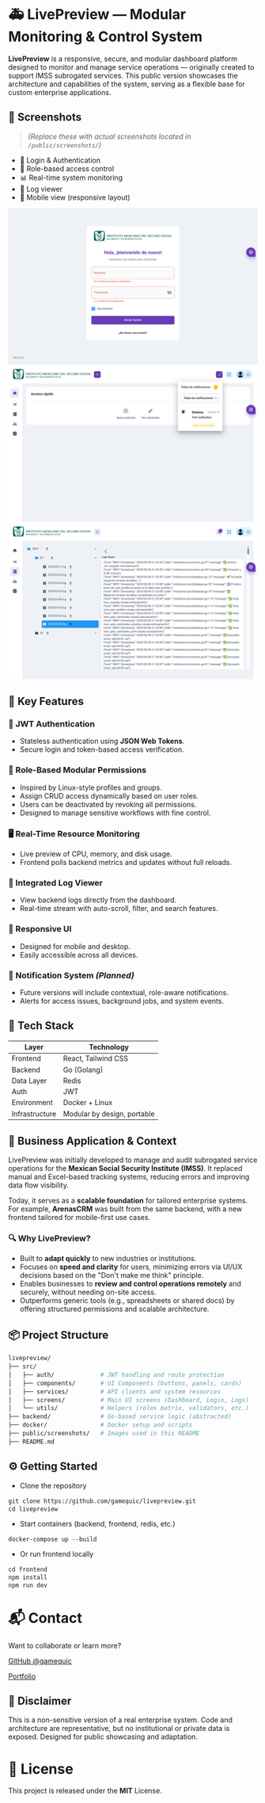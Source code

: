 # 🚑 LivePreview — Modular Monitoring & Control System

**LivePreview** is a responsive, secure, and modular dashboard platform designed to monitor and manage service operations — originally created to support IMSS subrogated services. This public version showcases the architecture and capabilities of the system, serving as a flexible base for custom enterprise applications.

## 📸 Screenshots

> *(Replace these with actual screenshots located in `/public/screenshots/`)*

- 🔐 Login & Authentication  
- 🧩 Role-based access control  
- 📊 Real-time system monitoring  
- 📄 Log viewer  
- 📱 Mobile view (responsive layout)

![Login View](./screenshots/Login.png)
![Dashboard View](./screenshots/Dashboard.png)
![Log Viewer](./screenshots/LogViewer.png)

## 🚀 Key Features

### 🔐 JWT Authentication
- Stateless authentication using **JSON Web Tokens**.
- Secure login and token-based access verification.

### 🧩 Role-Based Modular Permissions
- Inspired by Linux-style profiles and groups.
- Assign CRUD access dynamically based on user roles.
- Users can be deactivated by revoking all permissions.
- Designed to manage sensitive workflows with fine control.

### 🖥️ Real-Time Resource Monitoring
- Live preview of CPU, memory, and disk usage.
- Frontend polls backend metrics and updates without full reloads.

### 📄 Integrated Log Viewer
- View backend logs directly from the dashboard.
- Real-time stream with auto-scroll, filter, and search features.

### 📱 Responsive UI
- Designed for mobile and desktop.
- Easily accessible across all devices.

### 🔔 Notification System *(Planned)*
- Future versions will include contextual, role-aware notifications.
- Alerts for access issues, background jobs, and system events.

## 🧪 Tech Stack

| Layer        | Technology                     |
| ------------ | ------------------------------ |
| Frontend     | React, Tailwind CSS            |
| Backend      | Go (Golang)                    |
| Data Layer   | Redis                          |
| Auth         | JWT                            |
| Environment  | Docker + Linux                 |
| Infrastructure | Modular by design, portable  |

## 💼 Business Application & Context

LivePreview was initially developed to manage and audit subrogated service operations for the **Mexican Social Security Institute (IMSS)**. It replaced manual and Excel-based tracking systems, reducing errors and improving data flow visibility.

Today, it serves as a **scalable foundation** for tailored enterprise systems. For example, **ArenasCRM** was built from the same backend, with a new frontend tailored for mobile-first use cases.

### 🔍 Why LivePreview?

- Built to **adapt quickly** to new industries or institutions.
- Focuses on **speed and clarity** for users, minimizing errors via UI/UX decisions based on the "Don't make me think" principle.
- Enables businesses to **review and control operations remotely** and securely, without needing on-site access.
- Outperforms generic tools (e.g., spreadsheets or shared docs) by offering structured permissions and scalable architecture.

## 📦 Project Structure

```bash
livepreview/
├── src/
│   ├── auth/             # JWT handling and route protection
│   ├── components/       # UI Components (buttons, panels, cards)
│   ├── services/         # API clients and system resources
│   ├── screens/          # Main UI screens (Dashboard, Login, Logs)
│   └── utils/            # Helpers (roles matrix, validators, etc.)
├── backend/              # Go-based service logic (abstracted)
├── docker/               # Docker setup and scripts
├── public/screenshots/   # Images used in this README
├── README.md
```

## ⚙️ Getting Started

- Clone the repository
```
git clone https://github.com/gamequic/livepreview.git
cd livepreview
```

- Start containers (backend, frontend, redis, etc.)
```]
docker-compose up --build
```

- Or run frontend locally
```
cd frontend
npm install
npm run dev
```
# 📬 Contact
Want to collaborate or learn more?

[GitHub @gamequic](https://github.com/gamequic)

[Portfolio](https://calleros.dev)

## 🛑 Disclaimer
This is a non-sensitive version of a real enterprise system. Code and architecture are representative, but no institutional or private data is exposed. Designed for public showcasing and adaptation.

# 📄 License
This project is released under the **MIT** License.
